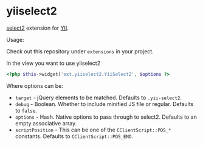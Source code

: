 yiiselect2
==========

[select2](http://ivaynberg.github.com/select2/) extension for [YII](http://www.yiiframework.com/).

Usage:

Check out this repository under `extensions` in your project.

In the view you want to use yiiselect2
```php
<?php $this->widget('ext.yiiselect2.YiiSelect2', $options ?>

```

Where options can be:

* `target` - jQuery elements to be matched. Defaults to `.yii-select2`.
* `debug` - Boolean. Whether to include minified JS file or regular. Defaults to `false`.
* `options` - Hash. Native options to pass through to select2. Defaults to an empty associative
  array.
* `scriptPosition` - This can be one of the `CClientScript::POS_*` constants. Defaults to
  `CClientScript::POS_END`.

